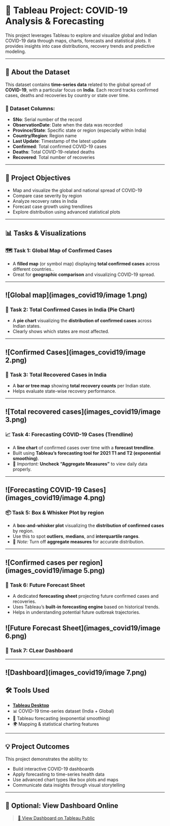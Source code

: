 
# 🦠 Tableau Project: COVID-19 Analysis & Forecasting

This project leverages Tableau to explore and visualize global and Indian COVID-19 data through maps, charts, forecasts and statistical plots. It provides insights into case distributions, recovery trends and predictive modeling.

---

## 📁 About the Dataset

This dataset contains **time-series data** related to the global spread of **COVID-19**, with a particular focus on **India**. Each record tracks confirmed cases, deaths and recoveries by country or state over time.

### 🧾 Dataset Columns:
- **SNo**: Serial number of the record  
- **ObservationDate**: Date when the data was recorded  
- **Province/State**: Specific state or region (especially within India)  
- **Country/Region**: Region name  
- **Last Update**: Timestamp of the latest update  
- **Confirmed**: Total confirmed COVID-19 cases  
- **Deaths**: Total COVID-19-related deaths  
- **Recovered**: Total number of recoveries  

---

## 🎯 Project Objectives

- Map and visualize the global and national spread of COVID-19
- Compare case severity by region
- Analyze recovery rates in India
- Forecast case growth using trendlines
- Explore distribution using advanced statistical plots

---

## 📊 Tasks & Visualizations

### 🗺️ **Task 1: Global Map of Confirmed Cases**

- A **filled map** (or symbol map) displaying **total confirmed cases** across different countries..
- Great for **geographic comparison** and visualizing COVID-19 spread.

---- 
![Global map](images_covid19/image 1.png)
---

### 🥧 **Task 2: Total Confirmed Cases in India (Pie Chart)**

- A **pie chart** visualizing the **distribution of confirmed cases** across Indian states.
- Clearly shows which states are most affected.

---
![Confirmed Cases](images_covid19/image 2.png)
---

### 💚 **Task 3: Total Recovered Cases in India**

- A **bar or tree map** showing **total recovery counts** per Indian state.
- Helps evaluate state-wise recovery performance.
---
![Total recovered cases](images_covid19/image 3.png)
---
### 📈 **Task 4: Forecasting COVID-19 Cases (Trendline)**

- A **line chart** of confirmed cases over time with a **forecast trendline**.
- Built using **Tableau’s forecasting tool for 2021 T1 and T2 (exponential smoothing)**.
- 📌 *Important:* **Uncheck “Aggregate Measures”** to view daily data properly.

---
![Forecasting COVID-19 Cases](images_covid19/image 4.png)
---
### 📦 **Task 5: Box & Whisker Plot by region**

- A **box-and-whisker plot** visualizing the **distribution of confirmed cases** by region.
- Use this to spot **outliers**, **medians**, and **interquartile ranges**.
- 📌 *Note:* Turn off **aggregate measures** for accurate distribution.

---
![Confirmed cases per region](images_covid19/image 5.png)
---
### 🔮 **Task 6: Future Forecast Sheet**

- A dedicated **forecasting sheet** projecting future confirmed cases and recoveries.
- Uses Tableau’s **built-in forecasting engine** based on historical trends.
- Helps in understanding potential future outbreak trajectories.

![Future Forecast Sheet](images_covid19/image 6.png)
---
### 🔮 **Task 7: CLear Dashboard**
---
![Dashboard](images_covid19/image 7.png)
---

## 🛠️ Tools Used

- [**Tableau Desktop**](https://www.tableau.com/)
- 📊 COVID-19 time-series dataset (India + Global)
- 🧠 Tableau forecasting (exponential smoothing)
- 🌍 Mapping & statistical charting features

---

## 💡 Project Outcomes

This project demonstrates the ability to:

- Build interactive COVID-19 dashboards
- Apply forecasting to time-series health data
- Use advanced chart types like box plots and maps
- Communicate data insights through visual storytelling

---

## 🔗 Optional: View Dashboard Online

> [🔗 View Dashboard on Tableau Public](https://public.tableau.com/app/profile/konstantinos.kitsantas/viz/India_17091987624980/Dashboard1#1)
